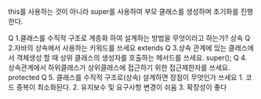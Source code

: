 this를 사용하는 것이 아니라 super를 사용하여 부모 클래스를 생성하며 초기화를 진행한다.

Q 1.클래스를 수직적 구조로 계층화 하여 설계하는 방법을 무엇이라고 하는가?
	상속
Q 2.자바의 상속에서 사용하는 키워드를 쓰세요
	extends
Q 3.상속 관계에 있는 클래스에서 객체생성 할 때 상위 클래스의 생성자를 호출하는 메서드를 쓰세요.
	super();
Q 4. 상속관계에서 하위클래스가 상위클래스에 접근하기 위한 접근제한자를 쓰세요.
	protected
Q 5. 클래스를 수직적 구조로(상속) 설계하면 장점이 무엇인가 쓰세요
	1. 코드 중복이 최소화된다.
	2. 유지보수 및 요구사항 변경이 쉬움
	3. 확장성이 좋다